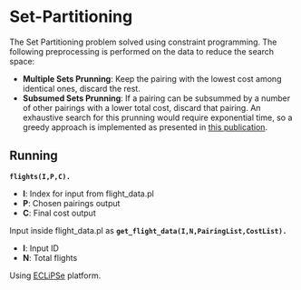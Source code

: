 # Set-Partitioning
The Set Partitioning problem solved using constraint programming.
The following preprocessing is performed on the data to reduce the search space:
* **Multiple Sets Prunning**: Keep the pairing with the lowest cost among identical ones, discard the rest.
* **Subsumed Sets Prunning**: If a pairing can be subsummed by a number of other pairings with a lower total cost, discard that pairing. An exhaustive search for this prunning would require exponential time, so a greedy approach is implemented as presented in [this publication](https://www.ps.uni-saarland.de/Publications/documents/Mueller_98a.pdf).

## Running
**`flights(I,P,C).`**
* **I**: Index for input from flight_data.pl
* **P**: Chosen pairings output
* **C**: Final cost output

Input inside flight_data.pl as 
**`get_flight_data(I,N,PairingList,CostList).`**
* **I**: Input ID
* **N**: Total flights

Using [ECLiPSe](http://eclipseclp.org/) platform.
